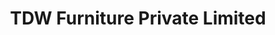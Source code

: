 ---
title: "TDW Furniture Private Limited"
url: /ahmedabad/tdw-furniture-private-limited/
shop: Möbel
---